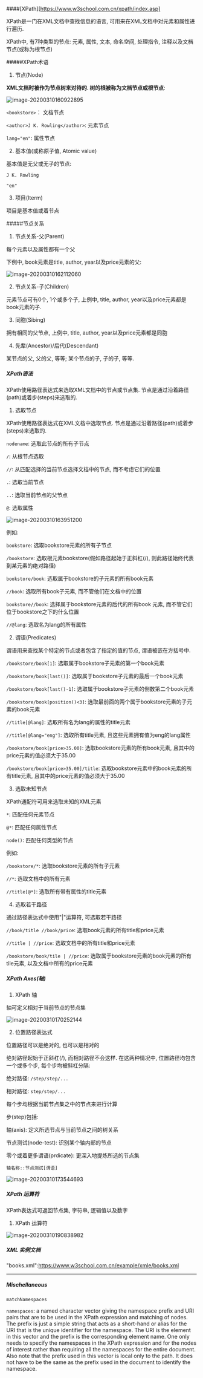 ####[XPath][https://www.w3school.com.cn/xpath/index.asp]

XPath是一门在XML文档中查找信息的语言, 可用来在XML文档中对元素和属性进行遍历.

XPath中, 有7种类型的节点: 元素, 属性, 文本, 命名空间, 处理指令, 注释以及文档节点(或称为根节点)

#####XPath术语

1. 节点(Node)

**XML文档时被作为节点树来对待的. 树的根被称为文档节点或根节点**:

![image-20200310160922895](https://tva1.sinaimg.cn/large/00831rSTgy1gcowcm5nhlj31820codhd.jpg)

`<bookstore>`： 文档节点

`<author>J K. Rowling</author>`: 元素节点

`lang="en"`: 属性节点

2. 基本值(或称原子值, Atomic value)

基本值是无父或无子的节点:

`J K. Rowling`

`"en"`

3. 项目(Iterm)

项目是基本值或着节点

#####节点关系

1. 节点关系-父(Parent)

每个元素以及属性都有一个父

下例中, book元素是title, author, year以及price元素的父:

![image-20200310162112060](https://tva1.sinaimg.cn/large/00831rSTgy1gcowoxvy3aj317w06674o.jpg)

2. 节点关系-子(Children)

元素节点可有0个, 1个或多个子, 上例中, title, author, year以及price元素都是book元素的子.

3. 同胞(Sibing)

拥有相同的父节点, 上例中, title, author, year以及price元素都是同胞

4. 先辈(Ancestor)/后代(Descendant)

某节点的父, 父的父, 等等; 某个节点的子, 子的子, 等等.

##### XPath语法

XPath使用路径表达式来选取XML文档中的节点或节点集. 节点是通过沿着路径(path)或着步(steps)来选取的.

1. 选取节点

XPath使用路径表达式在XML文档中选取节点. 节点是通过沿着路径(path)或着步(steps)来选取的.

`nodename`: 选取此节点的所有子节点

`/`: 从根节点选取

`//`: 从匹配选择的当前节点选择文档中的节点, 而不考虑它们的位置

`.`: 选取当前节点

`..`: 选取当前节点的父节点

`@`: 选取属性

![image-20200310163951200](https://tva1.sinaimg.cn/large/00831rSTgy1gcox91b06gj318m0g4q42.jpg)

例如:

`bookstore`: 选取bookstore元素的所有子节点

`/bookstore`: 选取根元素bookstore(假如路径起始于正斜杠(/), 则此路径始终代表到某元素的绝对路径)

`bookstore/book`: 选取属于bookstore的子元素的所有book元素

`//book`: 选取所有book子元素, 而不管他们在文档中的位置

`bookstore//book`: 选择属于bookstore元素的后代的所有book 元素, 而不管它们位于bookstore之下的什么位置

`//@lang`: 选取名为lang的所有属性

2. 谓语(Predicates)

谓语用来查找某个特定的节点或者包含了指定的值的节点, 谓语被嵌在方括号中.

`/bookstore/book[1]`: 选取属于bookstore子元素的第一个book元素

`/bookstore/book[last()]`: 选取属于bookstore子元素的最后一个book元素

`/bookstore/book[last()-1]`: 选取属于bookstore子元素的倒数第二个book元素

`/bookstore/book[position()<3]`: 选取最前面的两个属于bookstore元素的子元素的book元素

`//title[@lang]`: 选取所有名为lang的属性的title元素

`//title[@lang="eng"]`: 选取所有title元素, 且这些元素拥有值为eng的lang属性

`/bookstore/book[price>35.00]`: 选取bookstore元素的所有book元素, 且其中的price元素的值必须大于35.00

`/bookstore/book[price>35.00]/title`: 选取bookstore元素中的book元素的所有title元素, 且其中的price元素的值必须大于35.00

3. 选取未知节点

XPath通配符可用来选取未知的XML元素

`*`: 匹配任何元素节点

`@*`: 匹配任何属性节点

`node()`: 匹配任何类型的节点

例如:

`/bookstore/*`: 选取bookstore元素的所有子元素

`//*`: 选取文档中的所有元素

`//title[@*]`: 选取所有带有属性的title元素

4. 选取若干路径

通过路径表达式中使用"|"运算符, 可选取若干路径

`//book/title //book/price`: 选取book元素的所有title和price元素

`//title | //price`: 选取文档中的所有title和price元素

`/bookstore/book/tile | //price`: 选取属于bookstore元素的book元素的所有tile元素, 以及文档中所有的price元素

##### XPath Axes(轴)

1. XPath 轴

轴可定义相对于当前节点的节点集

![image-20200310170252144](https://tva1.sinaimg.cn/large/00831rSTgy1gcoxwm1gj2j318w0s842n.jpg)

2. 位置路径表达式

位置路径可以是绝对的, 也可以是相对的

绝对路径起始于正斜杠(/), 而相对路径不会这样. 在这两种情况中, 位置路径均包含一个或多个步, 每个步均被斜杠分隔:

绝对路径: `/step/step/...`

相对路径: `step/step/...`

每个步均根据当前节点集之中的节点来进行计算

步(step)包括:

轴(axis): 定义所选节点与当前节点之间的树关系

节点测试(node-test): 识别某个轴内部的节点

零个或着更多谓语(prdicate): 更深入地提炼所选的节点集

`轴名称::节点测试[谓语]`

![image-20200310173544693](https://tva1.sinaimg.cn/large/00831rSTgy1gcoyvrchhnj318u0nswic.jpg)

##### XPath 运算符

XPath表达式可返回节点集, 字符串, 逻辑值以及数字

1. XPath 运算符

![image-20200310190838982](https://tva1.sinaimg.cn/large/00831rSTgy1gcp1j63l4vj30mh0odtax.jpg)

##### XML 实例文档

"books.xml":https://www.w3school.com.cn/example/xmle/books.xml

***

##### Mischellaneous

`matchNamespaces`

`namespaces`: a named character vector giving the namespace prefix and URI pairs that are to be used in the XPath expression and matching of nodes. The prefix is just a simple string that acts as a short-hand or alias for the URI that is the unique identifier for the namespace. The URI is the element in this vector and the prefix is the corresponding element name. One only needs to specify the namespaces in the XPath expression and for the nodes of interest rather than requiring all the namespaces for the entire document. Also note that the prefix used in this vector is local only to the path. It does not have to be the same as the prefix used in the document to identify the namespace. 































